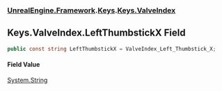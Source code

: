 ### [UnrealEngine.Framework](./UnrealEngine-Framework.md 'UnrealEngine.Framework').[Keys](./Keys.md 'UnrealEngine.Framework.Keys').[Keys.ValveIndex](./Keys-ValveIndex.md 'UnrealEngine.Framework.Keys.ValveIndex')
## Keys.ValveIndex.LeftThumbstickX Field
  
```csharp
public const string LeftThumbstickX = ValveIndex_Left_Thumbstick_X;
```
#### Field Value
[System.String](https://docs.microsoft.com/en-us/dotnet/api/System.String 'System.String')  

